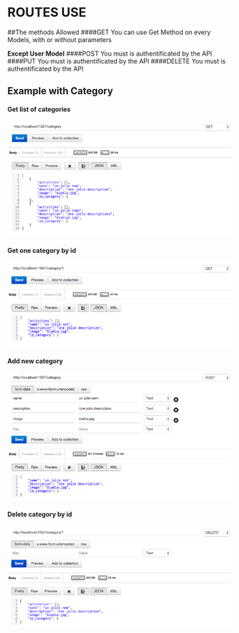 # ROUTES USE
##The methods Allowed
####GET
You can use Get Method on every Models, with or without parameters

**Except User Model**
####POST
You must is authentificated by the API
####PUT
You must is authentificated by the API
####DELETE
You must is authentificated by the API

## Example with Category
#### Get list of categories
![POST_REQUEST Logo](list_request.png)


#### Get one category by id
![POST_REQUEST Logo](get_request.png)


####  Add new category
![POST_REQUEST Logo](add_request.png)


#### Delete category by id
![POST_REQUEST Logo](delete_request.png)

